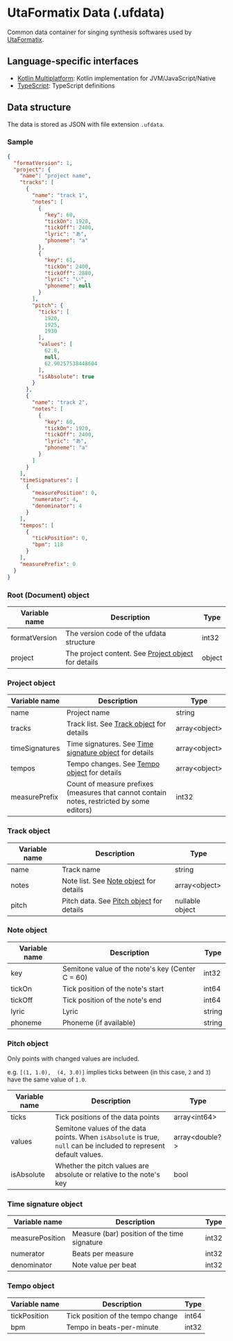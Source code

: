 # UtaFormatix Data (.ufdata)

Common data container for singing synthesis softwares used by [UtaFormatix](https://github.com/sdercolin/utaformatix3).

## Language-specific interfaces

- [Kotlin Multiplatform](lib/kotlin-mpp): Kotlin implementation for JVM/JavaScript/Native
- [TypeScript](lib/typescript): TypeScript definitions

## Data structure

The data is stored as JSON with file extension `.ufdata`.

### Sample

```json
{
  "formatVersion": 1,
  "project": {
    "name": "project name",
    "tracks": [
      {
        "name": "track 1",
        "notes": [
          {
            "key": 60,
            "tickOn": 1920,
            "tickOff": 2400,
            "lyric": "あ",
            "phoneme": "a"
          },
          {
            "key": 61,
            "tickOn": 2400,
            "tickOff": 2880,
            "lyric": "い",
            "phoneme": null
          }
        ],
        "pitch": {
          "ticks": [
            1920,
            1925,
            1930
          ],
          "values": [
            62.8,
            null,
            62.90257538448604
          ],
          "isAbsolute": true
        }
      },
      {
        "name": "track 2",
        "notes": [
          {
            "key": 60,
            "tickOn": 1920,
            "tickOff": 2400,
            "lyric": "あ",
            "phoneme": "a"
          }
        ]
      }
    ],
    "timeSignatures": [
      {
        "measurePosition": 0,
        "numerator": 4,
        "denominator": 4
      }
    ],
    "tempos": [
      {
        "tickPosition": 0,
        "bpm": 118
      }
    ],
    "measurePrefix": 0
  }
}
```

### Root (Document) object

| Variable name | Description                                                            | Type   | 
|---------------|------------------------------------------------------------------------|--------|
| formatVersion | The version code of the ufdata structure                               | int32  |
| project       | The project content. See [Project object](#project-object) for details | object |

### Project object

| Variable name  | Description                                                                                | Type           |
|----------------|--------------------------------------------------------------------------------------------|----------------|
| name           | Project name                                                                               | string         |
| tracks         | Track list. See [Track object](#track-object) for details                                  | array\<object> |
| timeSignatures | Time signatures. See [Time signature object](#time-signature-object) for details           | array\<object> |
| tempos         | Tempo changes. See [Tempo object](#tempo-object) for details                               | array\<object> |
| measurePrefix  | Count of measure prefixes (measures that cannot contain notes, restricted by some editors) | int32          |

### Track object

| Variable name | Description                                               | Type            | 
|---------------|-----------------------------------------------------------|-----------------|
| name          | Track name                                                | string          |
| notes         | Note list. See [Note object](#note-object) for details    | array\<object>  |
| pitch         | Pitch data. See [Pitch object](#pitch-object) for details | nullable object |

### Note object

| Variable name | Description                                      | Type   |
|---------------|--------------------------------------------------|--------|
| key           | Semitone value of the note's key (Center C = 60) | int32  |
| tickOn        | Tick position of the note's start                | int64  |
| tickOff       | Tick position of the note's end                  | int64  |
| lyric         | Lyric                                            | string |
| phoneme       | Phoneme (if available)                           | string |

### Pitch object

Only points with changed values are included.

e.g. `[(1, 1.0),  (4, 3.0)]` implies ticks between (in this case, `2` and `3`) have the same value of `1.0`.

| Variable name | Description                                                                                                        | Type            |
|---------------|--------------------------------------------------------------------------------------------------------------------|-----------------|
| ticks         | Tick positions of the data points                                                                                  | array\<int64>   |
| values        | Semitone values of the data points. When `isAbsolute` is true, `null` can be included to represent default values. | array\<double?> |
| isAbsolute    | Whether the pitch values are absolute or relative to the note's key                                                | bool            |

### Time signature object

| Variable name   | Description                                  | Type  |
|-----------------|----------------------------------------------|-------|
| measurePosition | Measure (bar) position of the time signature | int32 |
| numerator       | Beats per measure                            | int32 |
| denominator     | Note value per beat                          | int32 |

### Tempo object

| Variable name | Description                       | Type  |
|---------------|-----------------------------------|-------|
| tickPosition  | Tick position of the tempo change | int64 |
| bpm           | Tempo in beats-per-minute         | int32 |
